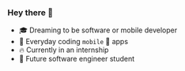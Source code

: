 ### Hey there :wave:
 - 🎓 Dreaming to be software or mobile developer
 - 📆 Everyday coding `mobile` 📱 apps
 - 🔥 Currently in an internship
 - 🤩 Future software engineer student
